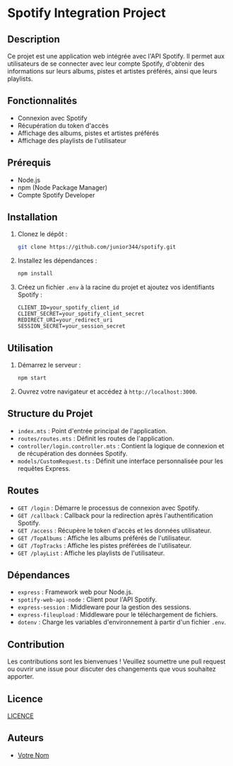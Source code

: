 # Spotify Integration Project

## Description
Ce projet est une application web intégrée avec l'API Spotify. Il permet aux utilisateurs de se connecter avec leur compte Spotify, d'obtenir des informations sur leurs albums, pistes et artistes préférés, ainsi que leurs playlists.

## Fonctionnalités
- Connexion avec Spotify
- Récupération du token d'accès
- Affichage des albums, pistes et artistes préférés
- Affichage des playlists de l'utilisateur

## Prérequis
- Node.js
- npm (Node Package Manager)
- Compte Spotify Developer

## Installation
1. Clonez le dépôt :
    ```bash
    git clone https://github.com/junior344/spotify.git
    ```

2. Installez les dépendances :
    ```bash
    npm install
    ```

3. Créez un fichier `.env` à la racine du projet et ajoutez vos identifiants Spotify :
    ```env
    CLIENT_ID=your_spotify_client_id
    CLIENT_SECRET=your_spotify_client_secret
    REDIRECT_URI=your_redirect_uri
    SESSION_SECRET=your_session_secret
    ```

## Utilisation
1. Démarrez le serveur :
    ```bash
    npm start
    ```

2. Ouvrez votre navigateur et accédez à `http://localhost:3000`.

## Structure du Projet
- `index.mts` : Point d'entrée principal de l'application.
- `routes/routes.mts` : Définit les routes de l'application.
- `controller/login.controller.mts` : Contient la logique de connexion et de récupération des données Spotify.
- `models/CustomRequest.ts` : Définit une interface personnalisée pour les requêtes Express.

## Routes
- `GET /login` : Démarre le processus de connexion avec Spotify.
- `GET /callback` : Callback pour la redirection après l'authentification Spotify.
- `GET /access` : Récupère le token d'accès et les données utilisateur.
- `GET /TopAlbums` : Affiche les albums préférés de l'utilisateur.
- `GET /TopTracks` : Affiche les pistes préférées de l'utilisateur.
- `GET /playList` : Affiche les playlists de l'utilisateur.

## Dépendances
- `express` : Framework web pour Node.js.
- `spotify-web-api-node` : Client pour l'API Spotify.
- `express-session` : Middleware pour la gestion des sessions.
- `express-fileupload` : Middleware pour le téléchargement de fichiers.
- `dotenv` : Charge les variables d'environnement à partir d'un fichier `.env`.

## Contribution
Les contributions sont les bienvenues ! Veuillez soumettre une pull request ou ouvrir une issue pour discuter des changements que vous souhaitez apporter.

## Licence

[LICENCE](license)

## Auteurs
- [Votre Nom](https://www.linkedin.com/in/josias-mbogle/)
